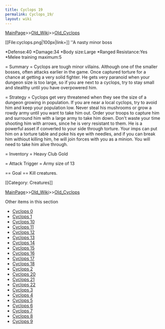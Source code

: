 ```yaml
---
title: Cyclops 19
permalink: Cyclops_19/
layout: wiki
---
```


[MainPage](/keeperrl_wiki/ "wikilink")>>[Old_Wiki](/keeperrl_wiki/Old_Wiki "wikilink")>>[Old_Cyclops](/keeperrl_wiki/Old_Cyclops "wikilink")

[[File:cyclops.png|100px|link=]]
''A nasty minor boss

*Defense:40
*Damage:34
*Body size:Large
*Ranged Resistance:Yes
*Melee training maximum:5


= Summary =
Cyclops are tough minor villains. Although one of the smaller bosses, often attacks earlier in the game. Once captured torture for a chance at getting a very solid fighter. He gets very paranoid when your dungeon size is too large, so if you are next to a cyclops, try to stay small and stealthy until you have overpowered him.

= Strategy =
Cyclops get very threatened when they see the size of a dungeon growing in population. If you are near a local cyclops, try to avoid him and keep your population low. Never steal his mushrooms or grow a rowdy army until you want to take him out. Order your troops to capture him and surround him with a large army to take him down. Don't waste your time shooting him with arrows, since he is very resistant to them. He is a powerful asset if converted to your side through torture. Your imps can put him on a torture table and poke his eye with needles, and if you can break him withiout killing him, he will join forces with you as a minion. You will need to take him alive through.

= Inventory =
 Heavy Club
 Gold

= Attack Trigger =
Army size of 13

== Goal ==
 Kill creatures.

[[Category: Creatures]]

[MainPage](/keeperrl_wiki/ "wikilink")>>[Old_Wiki](/keeperrl_wiki/Old_Wiki "wikilink")>>[Old_Cyclops](/keeperrl_wiki/Old_Cyclops "wikilink")

Other items in this section
-    [Cyclops 0](/keeperrl_wiki/Cyclops_0 "wikilink")
-    [Cyclops 1](/keeperrl_wiki/Cyclops_1 "wikilink")
-    [Cyclops 10](/keeperrl_wiki/Cyclops_10 "wikilink")
-    [Cyclops 11](/keeperrl_wiki/Cyclops_11 "wikilink")
-    [Cyclops 12](/keeperrl_wiki/Cyclops_12 "wikilink")
-    [Cyclops 13](/keeperrl_wiki/Cyclops_13 "wikilink")
-    [Cyclops 14](/keeperrl_wiki/Cyclops_14 "wikilink")
-    [Cyclops 15](/keeperrl_wiki/Cyclops_15 "wikilink")
-    [Cyclops 16](/keeperrl_wiki/Cyclops_16 "wikilink")
-    [Cyclops 17](/keeperrl_wiki/Cyclops_17 "wikilink")
-    [Cyclops 18](/keeperrl_wiki/Cyclops_18 "wikilink")
-    [Cyclops 2](/keeperrl_wiki/Cyclops_2 "wikilink")
-    [Cyclops 20](/keeperrl_wiki/Cyclops_20 "wikilink")
-    [Cyclops 21](/keeperrl_wiki/Cyclops_21 "wikilink")
-    [Cyclops 22](/keeperrl_wiki/Cyclops_22 "wikilink")
-    [Cyclops 3](/keeperrl_wiki/Cyclops_3 "wikilink")
-    [Cyclops 4](/keeperrl_wiki/Cyclops_4 "wikilink")
-    [Cyclops 5](/keeperrl_wiki/Cyclops_5 "wikilink")
-    [Cyclops 6](/keeperrl_wiki/Cyclops_6 "wikilink")
-    [Cyclops 7](/keeperrl_wiki/Cyclops_7 "wikilink")
-    [Cyclops 8](/keeperrl_wiki/Cyclops_8 "wikilink")
-    [Cyclops 9](/keeperrl_wiki/Cyclops_9 "wikilink")
